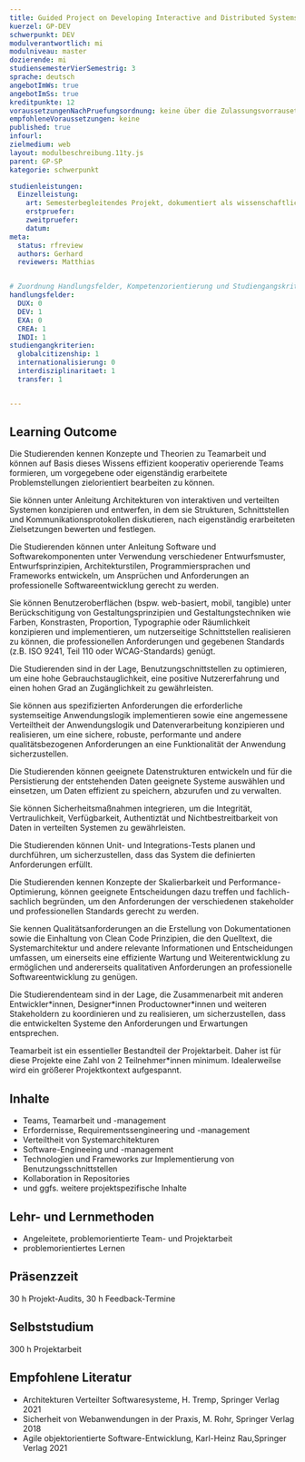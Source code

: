 ```yaml
---
title: Guided Project on Developing Interactive and Distributed Systems
kuerzel: GP-DEV
schwerpunkt: DEV
modulverantwortlich: mi
modulniveau: master
dozierende: mi
studiensemesterVierSemestrig: 3
sprache: deutsch
angebotImWs: true
angebotImSs: true
kreditpunkte: 12
voraussetzungenNachPruefungsordnung: keine über die Zulassungsvorrausetzungen zum Studium hinausgehenden
empfohleneVoraussetzungen: keine
published: true
infourl: 
zielmedium: web
layout: modulbeschreibung.11ty.js
parent: GP-SP
kategorie: schwerpunkt

studienleistungen:
  Einzelleistung:
    art: Semesterbegleitendes Projekt, dokumentiert als wissenschaftliches Papier / Präsentation
    erstpruefer: 
    zweitpruefer: 
    datum:
meta:
  status: rfreview
  authors: Gerhard
  reviewers: Matthias


# Zuordnung Handlungsfelder, Kompetenzorientierung und Studiengangskriterien für Modulmatrix
handlungsfelder:
  DUX: 0
  DEV: 1
  EXA: 0
  CREA: 1
  INDI: 1
studiengangkriterien:
  globalcitizenship: 1
  internationalisierung: 0
  interdisziplinaritaet: 1
  transfer: 1


---
```



## Learning Outcome

Die Studierenden kennen Konzepte und Theorien zu Teamarbeit und können auf Basis dieses Wissens effizient kooperativ operierende Teams formieren, um vorgegebene oder eigenständig erarbeitete Problemstellungen zielorientiert bearbeiten zu können.

Sie können unter Anleitung Architekturen von interaktiven und verteilten Systemen konzipieren und entwerfen, in dem sie Strukturen, Schnittstellen und Kommunikationsprotokollen diskutieren, nach eigenständig erarbeiteten Zielsetzungen bewerten und festlegen.

Die Studierenden können unter Anleitung Software und Softwarekomponenten unter Verwendung verschiedener Entwurfsmuster, Entwurfsprinzipien, Architekturstilen, Programmiersprachen und Frameworks entwickeln, um Ansprüchen und Anforderungen an professionelle Softwareentwicklung gerecht zu werden.

Sie können Benutzeroberflächen (bspw. web-basiert, mobil, tangible) unter Berückschitigung von Gestaltungsprinzipien und Gestaltungstechniken wie Farben, Konstrasten, Proportion, Typographie oder Räumlichkeit konzipieren und implementieren, um nutzerseitige Schnittstellen realisieren zu können, die professionellen Anforderungen und gegebenen Standards (z.B. ISO 9241, Teil 110 oder WCAG-Standards) genügt.

Die Studierenden sind in der Lage, Benutzungschnittstellen zu optimieren, um eine hohe Gebrauchstauglichkeit, eine positive Nutzererfahrung und einen hohen Grad an Zugänglichkeit zu gewährleisten.

Sie können aus spezifizierten Anforderungen die erforderliche systemseitige Anwendungslogik implementieren sowie eine angemessene Verteiltheit der Anwendungslogik und Datenverarbeitung konzipieren und realisieren, um eine sichere, robuste, performante und andere qualitätsbezogenen Anforderungen an eine Funktionalität der Anwendung sicherzustellen.

Die Studierenden können geeignete Datenstrukturen entwickeln und für die Persistierung der entstehenden Daten geeignete Systeme auswählen und einsetzen, um Daten effizient zu speichern, abzurufen und zu verwalten.

Sie können Sicherheitsmaßnahmen integrieren, um die Integrität, Vertraulichkeit, Verfügbarkeit, Authentiztät und Nichtbestreitbarkeit von Daten in verteilten Systemen zu gewährleisten.

Die Studierenden können Unit- und Integrations-Tests planen und durchführen, um sicherzustellen, dass das System die definierten Anforderungen erfüllt.

Die Studierenden kennen Konzepte der Skalierbarkeit und Performance-Optimierung, können geeignete Entscheidungen dazu treffen und fachlich-sachlich begründen, um den Anforderungen der verschiedenen stakeholder und professionellen Standards gerecht zu werden.

Sie kennen Qualitätsanforderungen an die Erstellung von Dokumentationen sowie die Einhaltung von Clean Code Prinzipien, die den Quelltext, die Systemarchitektur und andere relevante Informationen und Entscheidungen umfassen, um einerseits eine effiziente Wartung und Weiterentwicklung zu ermöglichen und andererseits qualitativen Anforderungen an professionelle Softwareentwicklung zu genügen.

Die Studierendenteam sind in der Lage, die  Zusammenarbeit mit anderen Entwickler\*innen, Designer\*innen Productowner\*innen und weiteren Stakeholdern zu koordinieren und zu realisieren, um sicherzustellen, dass die entwickelten Systeme den Anforderungen und Erwartungen entsprechen.

Teamarbeit ist ein essentieller Bestandteil der Projektarbeit. Daher ist für diese Projekte eine Zahl von 2 Teilnehmer\*innen minimum. Idealerweilse wird ein größerer Projektkontext aufgespannt.


## Inhalte
- Teams, Teamarbeit und -management
- Erfordernisse, Requirementssengineering und -management
- Verteiltheit von Systemarchitekturen
- Software-Engineeing und -management
- Technologien und Frameworks zur Implementierung von Benutzungsschnittstellen
- Kollaboration in Repositories
- und ggfs. weitere projektspezifische Inhalte

## Lehr- und Lernmethoden

* Angeleitete, problemorientierte Team- und Projektarbeit
* problemorientiertes Lernen


## Präsenzzeit
30 h Projekt-Audits, 30 h Feedback-Termine

## Selbststudium
300 h Projektarbeit

## Empfohlene Literatur

* Architekturen Verteilter Softwaresysteme, H. Tremp, Springer Verlag 2021
* Sicherheit von Webanwendungen in der Praxis, M. Rohr, Springer Verlag 2018
* Agile objektorientierte Software-Entwicklung, Karl-Heinz Rau,Springer Verlag 2021

